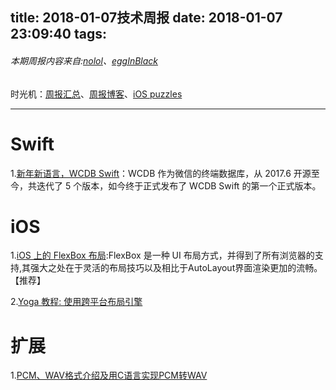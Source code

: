 title: 2018-01-07技术周报
date: 2018-01-07 23:09:40
tags:
---

###### 本期周报内容来自:[nolol](https://github.com/nolol)、[eggInBlack](https://github.com/orgs/BaiduHiDeviOS/people/eggInBlack)
时光机：[周报汇总](https://github.com/BaiduHiDeviOS/iOS-Tech-Weekly)、[周报博客](http://baiduhidevios.github.io/)、[iOS puzzles](https://github.com/BaiduHiDeviOS/iOS-puzzles)

---

# Swift
1.[新年新语言，WCDB Swift](http://www.cocoachina.com/ios/20180103/21732.html)：WCDB 作为微信的终端数据库，从 2017.6 开源至今，共迭代了 5 个版本，如今终于正式发布了 WCDB Swift 的第一个正式版本。


# iOS

1.[iOS 上的 FlexBox 布局](https://juejin.im/post/5a33a6926fb9a045104a8d3c):FlexBox 是一种 UI 布局方式，并得到了所有浏览器的支持,其强大之处在于灵活的布局技巧以及相比于AutoLayout界面渲染更加的流畅。【推荐】

2.[Yoga 教程: 使用跨平台布局引擎](https://juejin.im/entry/59924874518825485e1d5129)

# 扩展

1.[PCM、WAV格式介绍及用C语言实现PCM转WAV](http://blog.csdn.net/u010011236/article/details/53026127)








